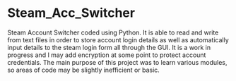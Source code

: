 # Steam_Acc_Switcher


Steam Account Switcher coded using Python. It is able to read and write from text files in order to store account login details as well as automatically input details to the steam login form all through the GUI. It is a work in progress and I may add encryption at some point to protect account credentials. The main purpose of this project was to learn various modules, so areas of code may be slightly inefficient or basic.
